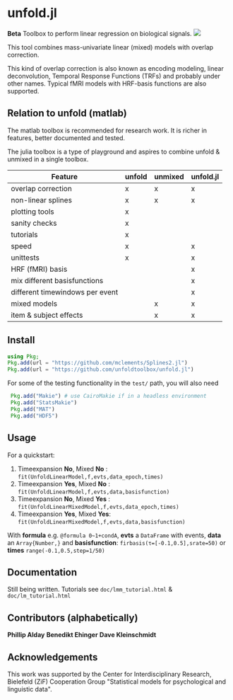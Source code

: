 # unfold.jl

**Beta** Toolbox to perform linear regression on biological signals. ![](https://github.com/unfoldtoolbox/unfold.jl/workflows/CI/badge.svg)

This tool combines mass-univariate linear (mixed) models with overlap correction.

This kind of overlap correction is also known as encoding modeling, linear deconvolution, Temporal Response Functions (TRFs) and probably under other names. Typical fMRI models with HRF-basis functions are also supported.

## Relation to unfold (matlab)
The matlab toolbox is recommended for research work. It is richer in features, better documented and tested.

The julia toolbox is a type of playground and aspires to combine unfold & unmixed in a single toolbox.


| Feature                 | unfold | unmixed | unfold.jl |
|-------------------------|--------|---------|-----------|
| overlap correction      | x      | x       | x         |
| non-linear splines      | x      | x       | x         |
| plotting tools          | x      |         |           |
| sanity checks           | x      |         |           |
| tutorials               | x      |         |           |
| speed                   | x      |         | x         |
| unittests               | x      |         | x         |
| HRF (fMRI) basis        |        |         | x         |
| mix different basisfunctions      |        |         | x         |
| different timewindows per event   |        |         | x         |
| mixed models            |        | x       | x         |
| item & subject effects  |        | x       | x         |

## Install
```julia
using Pkg;
Pkg.add(url = "https://github.com/mclements/Splines2.jl")
Pkg.add(url = "https://github.com/unfoldtoolbox/unfold.jl")
```

For some of the testing functionality in the `test/` path, you will also need

```julia
 Pkg.add("Makie") # use CairoMakie if in a headless environment
 Pkg.add("StatsMakie")
 Pkg.add("MAT")
 Pkg.add("HDF5")
```

## Usage
For a quickstart:

1. Timeexpansion **No**, Mixed **No**  : `fit(UnfoldLinearModel,f,evts,data_epoch,times)`
1. Timeexpansion **Yes**, Mixed **No** : `fit(UnfoldLinearModel,f,evts,data,basisfunction)`
1. Timeexpansion **No**, Mixed **Yes** : `fit(UnfoldLinearMixedModel,f,evts,data_epoch,times)`
1. Timeexpansion **Yes**, Mixed **Yes**: `fit(UnfoldLinearMixedModel,f,evts,data,basisfunction)`

With **formula** e.g. `@formula 0~1+condA`, **evts** a `DataFrame` with events, **data** an `Array{Number,}` and  **basisfunction**: `firbasis(τ=[-0.1,0.5],srate=50)` or **times** `range(-0.1,0.5,step=1/50)`


## Documentation
Still being written. Tutorials see `doc/lmm_tutorial.html` & `doc/lm_tutorial.html`


## Contributors (alphabetically)
**Phillip Alday**
**Benedikt Ehinger**
**Dave Kleinschmidt**

## Acknowledgements
This work was supported by the Center for Interdisciplinary Research, Bielefeld (ZiF) Cooperation Group "Statistical models for psychological and linguistic data".

